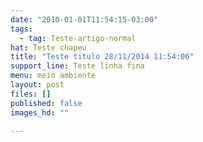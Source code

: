 ```yaml
---
date: "2010-01-01T11:54:15-03:00"
tags:
  - tag: Teste-artigo-normal
hat: Teste chapeu
title: "Teste titulo 28/11/2014 11:54:06"
support_line: Teste linha fina
menu: meio ambiente
layout: post
files: []
published: false
images_hd: ""

---
```

